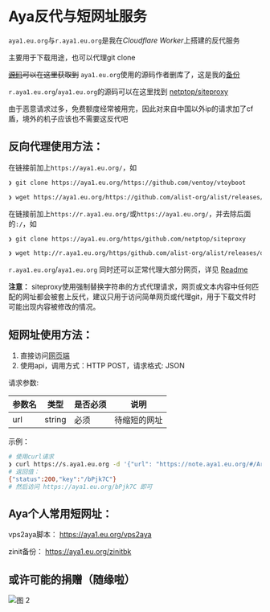 # Aya反代与短网址服务

`aya1.eu.org`与`r.aya1.eu.org`是我在*Cloudflare Worker*上搭建的反代服务

主要用于下载用途，也可以代理git clone

~~[源码](https://gitlab.com/NickCao/experiments/-/blob/master/workers/r.js)可以在这里获取到~~ `aya1.eu.org`使用的源码作者删库了，这是我的[备份](https://fars.ee/YMpg/js)

`r.aya1.eu.org`/`aya1.eu.org`的源码可以在这里找到 [netptop/siteproxy](https://github.com/netptop/siteproxy)

由于恶意请求过多，免费额度经常被用完，因此对来自中国以外ip的请求加了cf盾，境外的机子应该也不需要这反代吧

## 反向代理使用方法：

在链接前加上`https://aya1.eu.org/`，如

```bash
❯ git clone https://aya1.eu.org/https://github.com/ventoy/vtoyboot

❯ wget https://aya1.eu.org/https://github.com/alist-org/alist/releases/download/v3.7.2/alist-linux-amd64.tar.gz
```

在链接前加上`https://r.aya1.eu.org/`或`https://aya1.eu.org/`，并去除后面的`:/`，如

```bash
❯ git clone https://aya1.eu.org/https/github.com/netptop/siteproxy

❯ wget http://r.aya1.eu.org/https/github.com/alist-org/alist/releases/download/v3.7.2/alist-linux-amd64.tar.gz
```

`r.aya1.eu.org`/`aya1.eu.org` 同时还可以正常代理大部分网页，详见 [Readme](https://github.com/netptop/siteproxy/blob/master/README.md)

**注意：** siteproxy使用强制替换字符串的方式代理请求，网页或文本内容中任何匹配的网址都会被套上反代，建议只用于访问简单网页或代理git，用于下载文件时可能出现内容被修改的情况。

## 短网址使用方法：
1. 直接访问[网页端](https://s.aya1.eu.org/)
2. 使用api，调用方式：HTTP POST，请求格式: JSON

请求参数:

| 参数名 | 类型   | 是否必须 | 说明         |
| ------ | ------ | -------- | ------------ |
| url    | string | 必须     | 待缩短的网址 |

示例：

```bash
# 使用curl请求
❯ curl https://s.aya1.eu.org -d '{"url": "https://note.aya1.eu.org/#/Arch_For_Aya"}'
# 返回值：
{"status":200,"key":"/bPjk7C"}
# 然后访问 https://aya1.eu.org/bPjk7C 即可
```

## Aya个人常用短网址：

vps2aya脚本：
https://aya1.eu.org/vps2aya

zinit备份：
https://aya1.eu.org/zinitbk


## 或许可能的捐赠（随缘啦）
![图 2](/pic/qc.jpg)